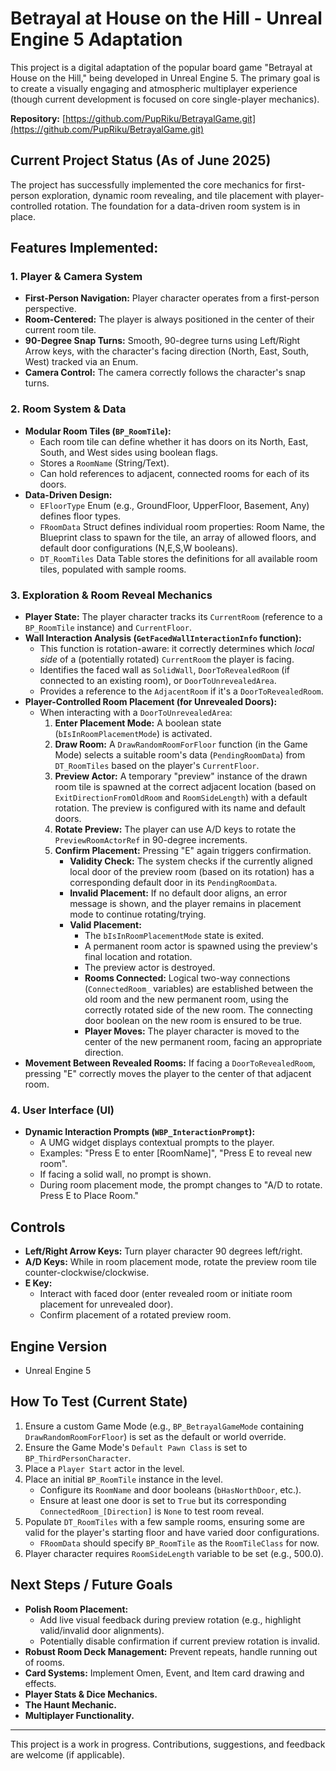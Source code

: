 # Betrayal at House on the Hill - Unreal Engine 5 Adaptation

This project is a digital adaptation of the popular board game "Betrayal at House on the Hill," being developed in Unreal Engine 5. The primary goal is to create a visually engaging and atmospheric multiplayer experience (though current development is focused on core single-player mechanics).

**Repository:** [https://github.com/PupRiku/BetrayalGame.git](https://github.com/PupRiku/BetrayalGame.git)

## Current Project Status (As of June 2025)

The project has successfully implemented the core mechanics for first-person exploration, dynamic room revealing, and tile placement with player-controlled rotation. The foundation for a data-driven room system is in place.

## Features Implemented:

### 1. Player & Camera System

- **First-Person Navigation:** Player character operates from a first-person perspective.
- **Room-Centered:** The player is always positioned in the center of their current room tile.
- **90-Degree Snap Turns:** Smooth, 90-degree turns using Left/Right Arrow keys, with the character's facing direction (North, East, South, West) tracked via an Enum.
- **Camera Control:** The camera correctly follows the character's snap turns.

### 2. Room System & Data

- **Modular Room Tiles (`BP_RoomTile`):**
  - Each room tile can define whether it has doors on its North, East, South, and West sides using boolean flags.
  - Stores a `RoomName` (String/Text).
  - Can hold references to adjacent, connected rooms for each of its doors.
- **Data-Driven Design:**
  - `EFloorType` Enum (e.g., GroundFloor, UpperFloor, Basement, Any) defines floor types.
  - `FRoomData` Struct defines individual room properties: Room Name, the Blueprint class to spawn for the tile, an array of allowed floors, and default door configurations (N,E,S,W booleans).
  - `DT_RoomTiles` Data Table stores the definitions for all available room tiles, populated with sample rooms.

### 3. Exploration & Room Reveal Mechanics

- **Player State:** The player character tracks its `CurrentRoom` (reference to a `BP_RoomTile` instance) and `CurrentFloor`.
- **Wall Interaction Analysis (`GetFacedWallInteractionInfo` function):**
  - This function is rotation-aware: it correctly determines which _local side_ of a (potentially rotated) `CurrentRoom` the player is facing.
  - Identifies the faced wall as `SolidWall`, `DoorToRevealedRoom` (if connected to an existing room), or `DoorToUnrevealedArea`.
  - Provides a reference to the `AdjacentRoom` if it's a `DoorToRevealedRoom`.
- **Player-Controlled Room Placement (for Unrevealed Doors):**
  - When interacting with a `DoorToUnrevealedArea`:
    1.  **Enter Placement Mode:** A boolean state (`bIsInRoomPlacementMode`) is activated.
    2.  **Draw Room:** A `DrawRandomRoomForFloor` function (in the Game Mode) selects a suitable room's data (`PendingRoomData`) from `DT_RoomTiles` based on the player's `CurrentFloor`.
    3.  **Preview Actor:** A temporary "preview" instance of the drawn room tile is spawned at the correct adjacent location (based on `ExitDirectionFromOldRoom` and `RoomSideLength`) with a default rotation. The preview is configured with its name and default doors.
    4.  **Rotate Preview:** The player can use A/D keys to rotate the `PreviewRoomActorRef` in 90-degree increments.
    5.  **Confirm Placement:** Pressing "E" again triggers confirmation.
        - **Validity Check:** The system checks if the currently aligned local door of the preview room (based on its rotation) has a corresponding default door in its `PendingRoomData`.
        - **Invalid Placement:** If no default door aligns, an error message is shown, and the player remains in placement mode to continue rotating/trying.
        - **Valid Placement:**
          - The `bIsInRoomPlacementMode` state is exited.
          - A permanent room actor is spawned using the preview's final location and rotation.
          - The preview actor is destroyed.
          - **Rooms Connected:** Logical two-way connections (`ConnectedRoom_` variables) are established between the old room and the new permanent room, using the correctly rotated side of the new room. The connecting door boolean on the new room is ensured to be true.
          - **Player Moves:** The player character is moved to the center of the new permanent room, facing an appropriate direction.
- **Movement Between Revealed Rooms:** If facing a `DoorToRevealedRoom`, pressing "E" correctly moves the player to the center of that adjacent room.

### 4. User Interface (UI)

- **Dynamic Interaction Prompts (`WBP_InteractionPrompt`):**
  - A UMG widget displays contextual prompts to the player.
  - Examples: "Press E to enter [RoomName]", "Press E to reveal new room".
  - If facing a solid wall, no prompt is shown.
  - During room placement mode, the prompt changes to "A/D to rotate. Press E to Place Room."

## Controls

- **Left/Right Arrow Keys:** Turn player character 90 degrees left/right.
- **A/D Keys:** While in room placement mode, rotate the preview room tile counter-clockwise/clockwise.
- **E Key:**
  - Interact with faced door (enter revealed room or initiate room placement for unrevealed door).
  - Confirm placement of a rotated preview room.

## Engine Version

- Unreal Engine 5

## How To Test (Current State)

1.  Ensure a custom Game Mode (e.g., `BP_BetrayalGameMode` containing `DrawRandomRoomForFloor`) is set as the default or world override.
2.  Ensure the Game Mode's `Default Pawn Class` is set to `BP_ThirdPersonCharacter`.
3.  Place a `Player Start` actor in the level.
4.  Place an initial `BP_RoomTile` instance in the level.
    - Configure its `RoomName` and door booleans (`bHasNorthDoor`, etc.).
    - Ensure at least one door is set to `True` but its corresponding `ConnectedRoom_[Direction]` is `None` to test room reveal.
5.  Populate `DT_RoomTiles` with a few sample rooms, ensuring some are valid for the player's starting floor and have varied door configurations.
    - `FRoomData` should specify `BP_RoomTile` as the `RoomTileClass` for now.
6.  Player character requires `RoomSideLength` variable to be set (e.g., 500.0).

## Next Steps / Future Goals

- **Polish Room Placement:**
  - Add live visual feedback during preview rotation (e.g., highlight valid/invalid door alignments).
  - Potentially disable confirmation if current preview rotation is invalid.
- **Robust Room Deck Management:** Prevent repeats, handle running out of rooms.
- **Card Systems:** Implement Omen, Event, and Item card drawing and effects.
- **Player Stats & Dice Mechanics.**
- **The Haunt Mechanic.**
- **Multiplayer Functionality.**

---

This project is a work in progress. Contributions, suggestions, and feedback are welcome (if applicable).

